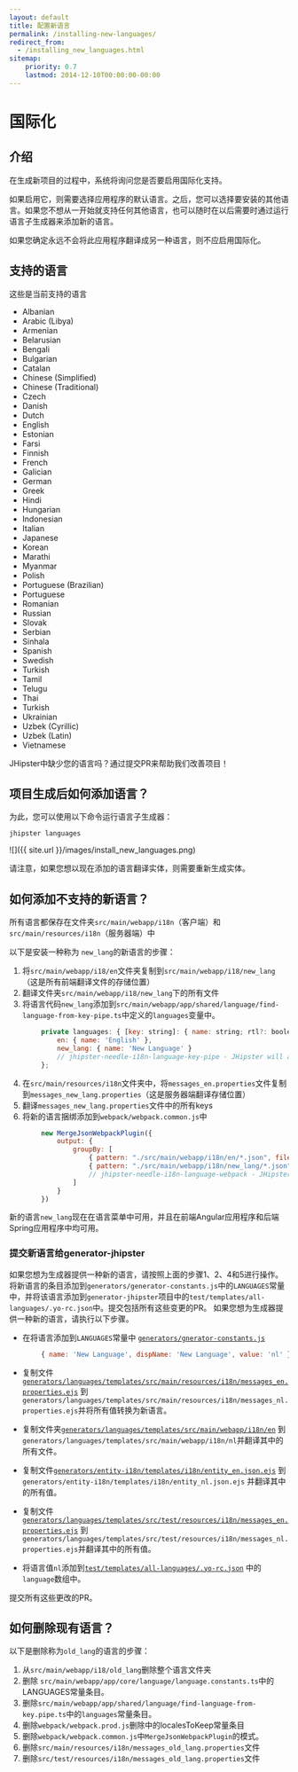 ```yaml
---
layout: default
title: 配置新语言
permalink: /installing-new-languages/
redirect_from:
  - /installing_new_languages.html
sitemap:
    priority: 0.7
    lastmod: 2014-12-10T00:00:00-00:00
---
```


# <i class="fa fa-flag"></i> 国际化

## 介绍

在生成新项目的过程中，系统将询问您是否要启用国际化支持。

如果启用它，则需要选择应用程序的默认语言。之后，您可以选择要安装的其他语言。如果您不想从一开始就支持任何其他语言，也可以随时在以后需要时通过运行语言子生成器来添加新的语言。

如果您确定永远不会将此应用程序翻译成另一种语言，则不应启用国际化。

## 支持的语言

这些是当前支持的语言

*   Albanian
*   Arabic (Libya)
*   Armenian
*   Belarusian
*   Bengali
*   Bulgarian
*   Catalan
*   Chinese (Simplified)
*   Chinese (Traditional)
*   Czech
*   Danish
*   Dutch
*   English
*   Estonian
*   Farsi
*   Finnish
*   French
*   Galician
*   German
*   Greek
*   Hindi
*   Hungarian
*   Indonesian
*   Italian
*   Japanese
*   Korean
*   Marathi
*   Myanmar
*   Polish
*   Portuguese (Brazilian)
*   Portuguese
*   Romanian
*   Russian
*   Slovak
*   Serbian
*   Sinhala
*   Spanish
*   Swedish
*   Turkish
*   Tamil
*   Telugu
*   Thai
*   Turkish
*   Ukrainian
*   Uzbek (Cyrillic)
*   Uzbek (Latin)
*   Vietnamese

JHipster中缺少您的语言吗？通过提交PR来帮助我们改善项目！

## 项目生成后如何添加语言？

为此，您可以使用以下命令运行语言子生成器：

`jhipster languages`

![]({{ site.url }}/images/install_new_languages.png)

请注意，如果您想以现在添加的语言翻译实体，则需要重新生成实体。

## 如何添加不支持的新语言？

所有语言都保存在文件夹`src/main/webapp/i18n`（客户端）和`src/main/resources/i18n`（服务器端）中

以下是安装一种称为 `new_lang`的新语言的步骤：

1.  将`src/main/webapp/i18/en`文件夹复制到`src/main/webapp/i18/new_lang` （这是所有前端翻译文件的存储位置）
2.  翻译文件夹`src/main/webapp/i18/new_lang`下的所有文件
3.  将语言代码`new_lang`添加到`src/main/webapp/app/shared/language/find-language-from-key-pipe.ts`中定义的`languages`变量中。
```js
        private languages: { [key: string]: { name: string; rtl?: boolean } } = {
            en: { name: 'English' },
            new_lang: { name: 'New Language' }
            // jhipster-needle-i18n-language-key-pipe - JHipster will add/remove languages in this object
        };
```
4.  在`src/main/resources/i18n`文件夹中，将`messages_en.properties`文件复制到`messages_new_lang.properties`（这是服务器端翻译存储位置）
5.  翻译`messages_new_lang.properties`文件中的所有keys
6.  将新的语言捆绑添加到`webpack/webpack.common.js`中
```js
        new MergeJsonWebpackPlugin({
            output: {
                groupBy: [
                    { pattern: "./src/main/webapp/i18n/en/*.json", fileName: "./i18n/en.json" },
                    { pattern: "./src/main/webapp/i18n/new_lang/*.json", fileName: "./i18n/new_lang.json" }
                    // jhipster-needle-i18n-language-webpack - JHipster will add/remove languages in this array
                ]
            }
        })
```

新的语言`new_lang`现在在语言菜单中可用，并且在前端Angular应用程序和后端Spring应用程序中均可用。

### 提交新语言给generator-jhipster

如果您想为生成器提供一种新的语言，请按照上面的步骤1、2、4和5进行操作。将新语言的条目添加到`generators/generator-constants.js`中的`LANGUAGES`常量中，并将该语言添加到`generator-jhipster`项目中的`test/templates/all-languages/.yo-rc.json`中。提交包括所有这些变更的PR。
如果您想为生成器提供一种新的语言，请执行以下步骤。

- 在将语言添加到`LANGUAGES`常量中 [`generators/gnerator-constants.js`](https://github.com/jhipster/generator-jhipster/blob/main/generators/generator-constants.js)
```js
        { name: 'New Language', dispName: 'New Language', value: 'nl' }
```

- 复制文件[`generators/languages/templates/src/main/resources/i18n/messages_en.properties.ejs`](https://github.com/jhipster/generator-jhipster/blob/main/generators/languages/templates/src/main/resources/i18n/messages_en.properties.ejs) 到`generators/languages/templates/src/main/resources/i18n/messages_nl.properties.ejs`并将所有值转换为新语言。

- 复制文件夹[`generators/languages/templates/src/main/webapp/i18n/en`](https://github.com/jhipster/generator-jhipster/tree/main/generators/languages/templates/src/main/webapp/i18n/en) 到 `generators/languages/templates/src/main/webapp/i18n/nl`并翻译其中的所有文件。

- 复制文件[`generators/entity-i18n/templates/i18n/entity_en.json.ejs`](https://github.com/jhipster/generator-jhipster/blob/main/generators/entity-i18n/templates/i18n/entity_en.json.ejs) 到 `generators/entity-i18n/templates/i18n/entity_nl.json.ejs` 并翻译其中的所有值。

- 复制文件[`generators/languages/templates/src/test/resources/i18n/messages_en.properties.ejs`](https://github.com/jhipster/generator-jhipster/blob/main/generators/server/templates/src/test/resources/i18n/messages_en.properties.ejs) 到 `generators/languages/templates/src/test/resources/i18n/messages_nl.properties.ejs`并翻译其中的所有值。

- 将语言值`nl`添加到[`test/templates/all-languages/.yo-rc.json`](https://github.com/jhipster/generator-jhipster/blob/main/test/templates/all-languages/.yo-rc.json) 中的`language`数组中。

提交所有这些更改的PR。

## 如何删除现有语言？

以下是删除称为`old_lang`的语言的步骤：

1.  从`src/main/webapp/i18/old_lang`删除整个语言文件夹
2.  删除 `src/main/webapp/app/core/language/language.constants.ts`中的LANGUAGES常量条目。
3.  删除`src/main/webapp/app/shared/language/find-language-from-key.pipe.ts`中的`languages`常量条目。
4.  删除`webpack/webpack.prod.js`删除中的localesToKeep常量条目
5.  删除`webpack/webpack.common.js`中`MergeJsonWebpackPlugin`的模式。
6.  删除`src/main/resources/i18n/messages_old_lang.properties`文件
7.  删除`src/test/resources/i18n/messages_old_lang.properties`文件

